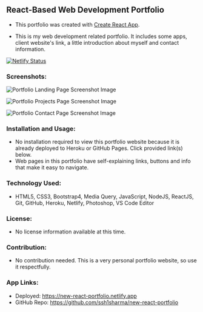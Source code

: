 ## React-Based Web Development Portfolio
- This portfolio was created with [Create React App](https://github.com/facebook/create-react-app).

- This is my web development related portfolio. It includes some apps, client website's link, a little introduction about myself and contact information.
  
[![Netlify Status](https://api.netlify.com/api/v1/badges/5512fd68-b095-44e6-abbc-e3dc5d2c9b9a/deploy-status)](https://app.netlify.com/sites/new-react-portfolio/deploys)

### Screenshots:
![Portfolio Landing Page Screenshot Image](https://github.com/ssh1sharma/new-react-portfolio/blob/master/public/images/portfolio-new-home-1024x768.jpg)

![Portfolio Projects Page Screenshot Image](https://github.com/ssh1sharma/new-react-portfolio/blob/master/public/images/portfolio-new-projects-1024x768.jpg)

![Portfolio Contact Page Screenshot Image](https://github.com/ssh1sharma/new-react-portfolio/blob/master/public/images/portfolio-new-contact-1024x768.jpg)

### Installation and Usage:
- No installation required to view this portfolio website because it is already deployed to Heroku or GitHub Pages. Click provided link(s) below.
- Web pages in this portfolio have self-explaining links, buttons and info that make it easy to navigate.

### Technology Used:
- HTML5, CSS3, Bootstrap4, Media Query, JavaScript, NodeJS, ReactJS, Git, GitHub, Heroku, Netlify, Photoshop, VS Code Editor 
  
### License:
- No license information available at this time.

### Contribution:
- No contribution needed. This is a very personal portfolio website, so use it respectfully.

### App Links:
- Deployed: https://new-react-portfolio.netlify.app
- GitHub Repo: https://github.com/ssh1sharma/new-react-portfolio